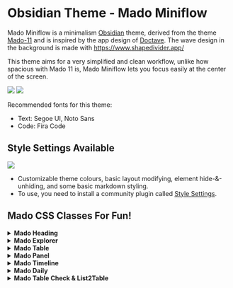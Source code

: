 # Obsidian Theme - Mado Miniflow
Mado Miniflow is a minimalism [Obsidian](https://obsidian.md/) theme, derived from the theme [Mado-11](https://github.com/hydescarf/Obsidian-Theme-Mado-11) and is inspired by the app design of [Doctave](https://www.doctave.com/).
The wave design in the background is made with https://www.shapedivider.app/

This theme aims for a very simplified and clean workflow, unlike how spacious with Mado 11 is, Mado Miniflow lets you focus easily at the center of the screen.

![](img/light-theme.png)
![](img/dark-theme.png)

Recommended fonts for this theme:
- Text: Segoe UI, Noto Sans
- Code: Fira Code

## Style Settings Available

![](img/stylesettings.png)

- Customizable theme colours, basic layout modifying, element hide-&-unhiding, and some basic markdown styling.
- To use, you need to install a community plugin called [Style Settings](https://github.com/mgmeyers/obsidian-style-settings).


## Mado CSS Classes For Fun!
<details>
<summary><b>Mado Heading</b></summary>

![](img/mado-heading.png)

```
cssclass: mado-heading
```

</details>
<details>
<summary><b>Mado Explorer</b></summary>

![](img/mado-explorer.png)

```
cssclass: mado-explorer
```

When placed onto the sidebar, it will become exactly like how File Explorer would look like. A.k.a. pseudo-File Explorer!
There are rules for this to work:

```
1. You may only use <a>(link), <h1>(h1 heading) and <li>(list) in the note.
2. <a> will act as first level file title.
3. <h1> will act as first level folder title.
4. <li> will act as first level folder's children, where its contents should fill with just <a>, and itself should be placed below <h1>.
5. Second level folder, or nested <li>, is not possible.
6. For <h1> to be foldable, you have to enable the foldable option in the settings.
7. To make a solo-file below a folder list, use an empty <h1> to act as a separator.
```

Example:

```
[[File 1]]
[[File 2]]
# Folder 1
- [[Listed File 1]]
- [[Listed File 2]]
[[File 3]]
```

</details>
<details>
<summary><b>Mado Table</b></summary>

![](img/mado-table.png)

```
cssclass: mado-table
``` 

```
cssclass: mado-table (special styling)
cssclass: mado-table-XXX (special styling with XXX being the options)
cssclass: mado-table-XXX, mado-table-XXX (special styling with multiple options)
```

```
Options:
mado-table-auto (auto-widen table size by its contents and center it)
mado-table-normal (no special styling, include this if you wish to use other options without special styling)

mado-table-stripe, mado-table-border (stripe/border design)
mado-table-left, mado-table-right, mado-table-top, mado-table-bottom (define table-header position)
mado-table-topless (remove table-header position on the top)
```

</details>
<details>
<summary><b>Mado Panel</b></summary>

![](img/mado-panel.png)

```
cssclass: mado-panel
```

```
cssclass: mado-panel (transform all lists into panels)
cssclass: mado-panel-XXX (XXX being the options)
cssclass: mado-panel-XXX, mado-panel-XXX (including more options, in this case, only `auto` is available as an extra)

Options:
mado-panel-list (long and thin size, lists can be nested)
mado-panel-list-rightbox (the position of the checkbox in a list will be placed on the right instead of left)
mado-panel-small, mado-panel-medium, mado-panel-large, mado-panel-long, mado-panel-short (define fixed-size, lists cannot be nested)
mado-panel-auto (maintain the minimum fixed-size of above, while auto-widen based on its contents, not applicable to mado-panel-list)
mado-panel-link (turns link into a full button. Must not mix with plain text inside a single list)
```

Rule:

```
1. Only <li>(list) will turn into panel.
2. The list can consist of <a>(link) or "[]"(Checkbox), or plain text.
```
Callout version is also available if you need only one part of the list to become panel.
Options in callout version can be chained directly. (Only `auto` and `link` are currently available to be chained)
Example:

```
> [!mado-panel-small-auto]
> - Listing
```

</details>
<details>
<summary><b>Mado Timeline</b></summary>

![](img/mado-timeline.png)

```
cssclass: mado-timeline
```

</details>
<details>
<summary><b>Mado Daily</b></summary>

![](img/mado-daily.png)

```
cssclass: mado-daily
```

Feel like logging into a game to turn in for daily bonus? Well, now you can with this manual-stamp daily!
You can set the reward for every 2nd and 5th day, and then start filling in with any value or emoji in the empty cells. The reward will mark as checked when the previous cell is filled in.
Also, adding in another cssclass `mado-table` will give it a better looking, optional of course!

</details>
<details>
<summary><b>Mado Table Check & List2Table</b></summary>

![](img/mado-table-check.png)

Stamp a checkmark by manually using "strikethrough" (`~~~~`/`<del></del>`) inside the block, either on the value or beside the value!

```
cssclass: mado-table-check
```

Don't like manually stamping? Then try out callout `mado-list2table`! By turning a list of checklists into a pseudo-table, you can now mark a check on the block by directly clicking onto it!

```
> [!mado-list2table]
> - Title
>   - [ ] Checkboxes
>   - [ ] Checkboxes
```

</details>